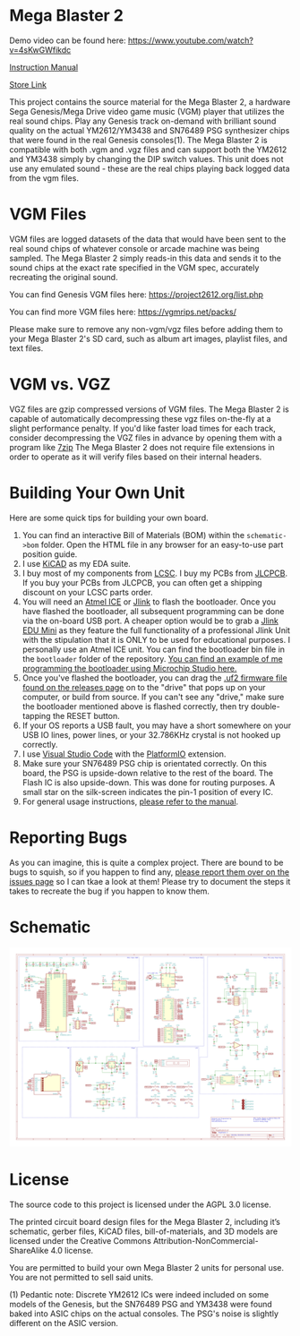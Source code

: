 # Mega Blaster 2

Demo video can be found here: https://www.youtube.com/watch?v=4sKwGWfikdc

[Instruction Manual](https://github.com/AidanHockey5/MegaBlaster2/raw/master/man/MegaBlaster2InstructionManual.pdf)

[Store Link](https://www.aidanlawrence.com/product/mega-blaster-2/)


This project contains the source material for the Mega Blaster 2, a hardware Sega Genesis/Mega Drive video game music (VGM) player that utilizes the real sound chips. Play any Genesis track on-demand with brilliant sound quality on the actual YM2612/YM3438 and SN76489 PSG synthesizer chips that were found in the real Genesis consoles(1). The Mega Blaster 2 is compatible with both .vgm and .vgz files and can support both the YM2612 and YM3438 simply by changing the DIP switch values. This unit does not use any emulated sound - these are the real chips playing back logged data from the vgm files. 

# VGM Files

VGM files are logged datasets of the data that would have been sent to the real sound chips of whatever console or arcade machine was being sampled. The Mega Blaster 2 simply reads-in this data and sends it to the sound chips at the exact rate specified in the VGM spec, accurately recreating the original sound.

You can find Genesis VGM files here: https://project2612.org/list.php

You can find more VGM files here: https://vgmrips.net/packs/

Please make sure to remove any non-vgm/vgz files before adding them to your Mega Blaster 2's SD card, such as album art images, playlist files, and text files.

# VGM vs. VGZ

VGZ files are gzip compressed versions of VGM files. The Mega Blaster 2 is capable of automatically decompressing these vgz files on-the-fly at a slight performance penalty. If you'd like faster load times for each track, consider decompressing the VGZ files in advance by opening them with a program like [7zip](https://www.7-zip.org/)
The Mega Blaster 2 does not require file extensions in order to operate as it will verify files based on their internal headers.

# Building Your Own Unit

Here are some quick tips for building your own board.

1) You can find an interactive Bill of Materials (BOM) within the `schematic->bom` folder. Open the HTML file in any browser for an easy-to-use part position guide.
2) I use [KiCAD](https://kicad.org/) as my EDA suite.
4) I buy most of my components from [LCSC](https://lcsc.com/). I buy my PCBs from [JLCPCB](https://jlcpcb.com/). If you buy your PCBs from JLCPCB, you can often get a shipping discount on your LCSC parts order.
5) You will need an [Atmel ICE](https://www.microchip.com/DevelopmentTools/ProductDetails/ATATMEL-ICE) or [Jlink](https://www.segger.com/products/debug-probes/j-link/) to flash the bootloader. Once you have flashed the bootloader, all subsequent programming can be done via the on-board USB port. A cheaper option would be to grab a [Jlink EDU Mini](https://shop-us.segger.com/J_Link_EDU_mini_p/8.08.91.htm) as they feature the full functionality of a professional Jlink Unit with the stipulation that it is ONLY to be used for educational purposes. I personally use an Atmel ICE unit. You can find the bootloader bin file in the `bootloader` folder of the repository. [You can find an example of me programming the bootloader using Microchip Studio here.](https://youtu.be/FjPftGuLnGg?t=9259)
6) Once you've flashed the bootloader, you can drag the [.uf2 firmware file found on the releases page](https://github.com/AidanHockey5/MegaBlaster2/releases) on to the "drive" that pops up on your computer, or build from source. If you can't see any "drive," make sure the bootloader mentioned above is flashed correctly, then try double-tapping the RESET button. 
7) If your OS reports a USB fault, you may have a short somewhere on your USB IO lines, power lines, or your 32.786KHz crystal is not hooked up correctly.
8) I use [Visual Studio Code](https://code.visualstudio.com/) with the [PlatformIO](https://platformio.org/install/ide?install=vscode) extension.
9) Make sure your SN76489 PSG chip is orientated correctly. On this board, the PSG is upside-down relative to the rest of the board. The Flash IC is also upside-down. This was done for routing purposes. A small star on the silk-screen indicates the pin-1 position of every IC.
10) For general usage instructions, [please refer to the manual](https://github.com/AidanHockey5/MegaBlaster2/raw/master/man/MegaBlaster2InstructionManual.pdf).

# Reporting Bugs

As you can imagine, this is quite a complex project. There are bound to be bugs to squish, so if you happen to find any, [please report them over on the issues page](https://github.com/AidanHockey5/MegaBlaster2/issues) so I can tkae a look at them! Please try to document the steps it takes to recreate the bug if you happen to know them.

# Schematic

![Schematic](https://github.com/AidanHockey5/MegaBlaster2/raw/master/schematic/MegaBlaster2.png)

# License
The source code to this project is licensed under the AGPL 3.0 license.

The printed circuit board design files for the Mega Blaster 2, including it’s schematic, gerber files, KiCAD files, bill-of-materials, and 3D models are licensed under the Creative Commons Attribution-NonCommercial-ShareAlike 4.0 license.

You are permitted to build your own Mega Blaster 2 units for personal use. You are not permitted to sell said units.

(1) Pedantic note: Discrete YM2612 ICs were indeed included on some models of the Genesis, but the SN76489 PSG and YM3438 were found baked into ASIC chips on the actual consoles. The PSG's noise is slightly different on the ASIC version.
